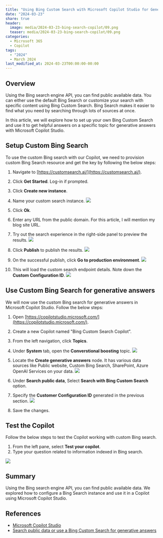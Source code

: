 ```yaml
---
title: "Using Bing Custom Search with Microsoft Copilot Studio for Generative Answers"
date: "2024-03-23"
share: true
header:
  image: media/2024-03-23-bing-search-copilot/09.png
  teaser: media/2024-03-23-bing-search-copilot/09.png
categories:
  - Microsoft 365
  - Copilot
tags:
  - "2024"
  - March 2024
last_modified_at: 2024-03-23T00:00:00-00:00
---
```

## Overview

Using the Bing search engine API, you can find public available data. You can either use the default Bing Search or customize your search with specific content using Bing Custom Search. Bing Search makes it easier to find what you need by searching through lots of sources at once.

In this article, we will explore how to set up your own Bing Custom Search and use it to get helpful answers on a specific topic for generative answers with Microsoft Copilot Studio.

## Setup Custom Bing Search

To use the custom Bing search with our Copilot, we need to provision custom Bing Search resource and get the key by following the below steps:

1. Navigate to [https://customsearch.ai/](https://customsearch.ai/).
2. Click **Get Started**. Log-in if prompted.
3. Click **Create new instance**.
4. Name your custom search instance.
  ![](/media/2024-03-23-bing-search-copilot/01.png)

5. Click **Ok**.
6. Enter any URL from the public domain. For this article, I will mention my blog site URL.
7. Try out the search experience in the right-side panel to preview the results.
  ![](/media/2024-03-23-bing-search-copilot/02.png)

8. Click **Publish** to publish the results.
  ![](/media/2024-03-23-bing-search-copilot/03.png)

9. On the successful publish, click **Go to production environment**.
  ![](/media/2024-03-23-bing-search-copilot/04.png)

10. This will load the custom search endpoint details. Note down the **Custom Configuration ID**.
  ![](/media/2024-03-23-bing-search-copilot/05.png)


## Use Custom Bing Search for generative answers

We will now use the custom Bing search for generative answers in Microsoft Copilot Studio. Follow the below steps:

1. Open [https://copilotstudio.microsoft.com/](https://copilotstudio.microsoft.com/).
2. Create a new Copilot named "Bing Custom Search Copilot".
3. From the left navigation, click **Topics**.
4. Under **System** tab, open the **Converstional boosting** topic.
  ![](/media/2024-03-23-bing-search-copilot/06.png)

5. Locate the **Create generative answers** node. It has various data sources like Public website, Custom Bing Search, SharePoint, Azure OpenAI Services on your data.
  ![](/media/2024-03-23-bing-search-copilot/07.png)

6. Under **Search public data**, Select **Search with Bing Custom Search** option.
7. Specify the **Customer Configuration ID** generated in the previous section.
  ![](/media/2024-03-23-bing-search-copilot/08.png)

9. Save the changes.


## Test the Copilot

Follow the below steps to test the Copilot working with custom Bing search.

1. From the left pane, select **Test your copilot**.
2. Type your question related to information indexed in Bing search.

  ![](/media/2024-03-23-bing-search-copilot/09.png)


## Summary

Using the Bing search engine API, you can find public available data. We explored how to configure a Bing Search instance and use it in a Copilot using Microsoft Copilot Studio.

## References

- [Microsoft Copilot Studio](https://www.microsoft.com/en/copilot/microsoft-copilot-studio?WT.mc_id=M365-MVP-5003693)
- [Search public data or use a Bing Custom Search for generative answers](https://learn.microsoft.com/en-us/microsoft-copilot-studio/nlu-generative-answers-bing?WT.mc_id=M365-MVP-5003693)
